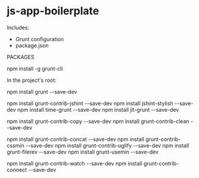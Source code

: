 # js-app-boilerplate

Includes:

- Grunt configuration
- package.json


PACKAGES

npm install -g grunt-cli

In the project's root:

npm install grunt --save-dev

npm install grunt-contrib-jshint --save-dev
npm install jshint-stylish --save-dev
npm install time-grunt --save-dev
npm install jit-grunt --save-dev

npm install grunt-contrib-copy --save-dev
npm install grunt-contrib-clean --save-dev

npm install grunt-contrib-concat --save-dev
npm install grunt-contrib-cssmin --save-dev
npm install grunt-contrib-uglify --save-dev
npm install grunt-filerev --save-dev
npm install grunt-usemin --save-dev

npm install grunt-contrib-watch --save-dev
npm install grunt-contrib-connect --save-dev
